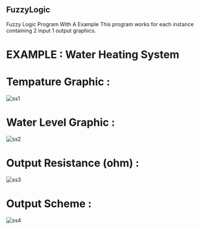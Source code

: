 ## FuzzyLogic
Fuzzy Logic Program With A Example
This program works for each instance containing 2 input 1 output graphics.

# EXAMPLE : Water Heating System

# Tempature Graphic :
![ss1](https://user-images.githubusercontent.com/28197410/52068012-da528100-258c-11e9-87a2-8f78a0b3d87a.png)
# Water Level Graphic :
![ss2](https://user-images.githubusercontent.com/28197410/52068023-e0486200-258c-11e9-8b68-5872988e73e5.png)

# Output Resistance (ohm) :
![ss3](https://user-images.githubusercontent.com/28197410/52068024-e0e0f880-258c-11e9-92bb-b4e3129c079f.png)
# Output Scheme :
![ss4](https://user-images.githubusercontent.com/28197410/52068025-e0e0f880-258c-11e9-9051-37287dfd5ef7.png)

